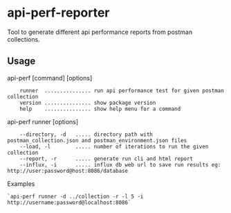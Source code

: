 # api-perf-reporter
Tool to generate different api performance reports from postman collections.

## Usage

api-perf [command] [options]
    
        runner  ............... run api performance test for given postman collection
        version ............... show package version
        help    ............... show help menu for a command

api-perf runner [options]
    
        --directory, -d   ..... directory path with postman_collection.json and postman_environment.json files
        --load, -l        ..... number of iterations to run the given collection
        --report, -r      ..... generate run cli and html report
        --influx, -i      ..... influx db web url to save run results eg: http://user:password@host:8086/database

Examples
     
    `api-perf runner -d ../collection -r -l 5 -i http://username:password@localhost:8086`
    
   
    
